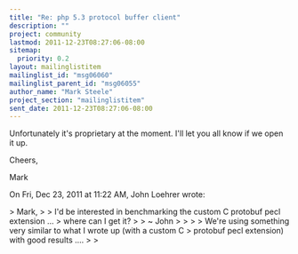 ```yaml
---
title: "Re: php 5.3 protocol buffer client"
description: ""
project: community
lastmod: 2011-12-23T08:27:06-08:00
sitemap:
  priority: 0.2
layout: mailinglistitem
mailinglist_id: "msg06060"
mailinglist_parent_id: "msg06055"
author_name: "Mark Steele"
project_section: "mailinglistitem"
sent_date: 2011-12-23T08:27:06-08:00
---
```



Unfortunately it's proprietary at the moment. I'll let you all know if we
open it up.

Cheers,

Mark

On Fri, Dec 23, 2011 at 11:22 AM, John Loehrer wrote:

&gt; Mark,
&gt;
&gt; I'd be interested in benchmarking the custom C protobuf pecl extension ...
&gt; where can I get it?
&gt;
&gt; ~ John
&gt;
&gt;
&gt; &gt; We're using something very similar to what I wrote up (with a custom C
&gt; protobuf pecl extension) with good results ....
&gt;
&gt;
